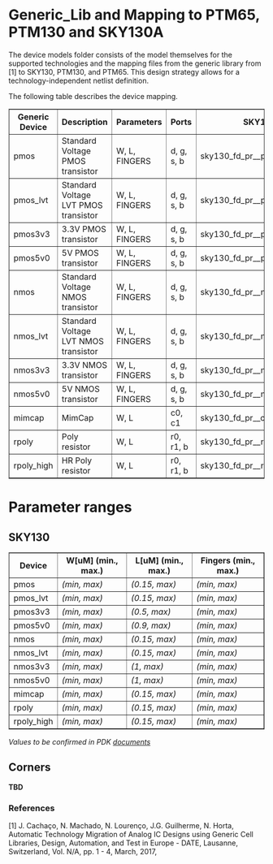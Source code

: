# Generic_Lib and Mapping to PTM65, PTM130 and SKY130A


The device models folder consists of the model themselves for the supported technologies and the mapping files from the generic library from [1] to SKY130, PTM130, and PTM65.  This design strategy allows for a technology-independent netlist definition. 

The following table describes the device mapping.


<table border="1">
   <thead>
      <tr>
         <th>Generic Device</th>
         <th>Description</th>
         <th>Parameters</th>
         <th>Ports</th>
         <th>SKY130A</th>
         <th>PTM130</th>
         <th>PTM65</th>
      </tr>
   </thead>
   <tbody>
      <tr><td>pmos    </td><td>Standard Voltage PMOS transistor        </td><td>W, L, FINGERS</td><td>d, g, s, b</td><td>sky130_fd_pr__pfet_01v8    </td><td>TBD</td><td>TBD</td></tr>
      <tr><td>pmos_lvt</td><td>Standard Voltage LVT PMOS transistor    </td><td>W, L, FINGERS</td><td>d, g, s, b</td><td>sky130_fd_pr__pfet_01v8_lvt</td><td>TBD</td><td>TBD</td></tr>
      <tr><td>pmos3v3</td><td>3.3V PMOS transistor             </td><td>W, L, FINGERS</td><td>d, g, s, b</td><td>sky130_fd_pr__pfet_g5v0d10v5</td><td>TBD</td><td>TBD</td></tr>
      <tr><td>pmos5v0</td><td>5V PMOS transistor               </td><td>W, L, FINGERS</td><td>d, g, s, b</td><td>sky130_fd_pr__pfet_g5v0d10v5</td><td>TBD</td><td>TBD</td></tr>
      <tr><td>nmos    </td><td>Standard Voltage NMOS transistor        </td><td>W, L, FINGERS</td><td>d, g, s, b</td><td>sky130_fd_pr__nfet_01v8    </td><td>TBD</td><td>TBD</td></tr>
      <tr><td>nmos_lvt</td><td>Standard Voltage LVT NMOS transistor    </td><td>W, L, FINGERS</td><td>d, g, s, b</td><td>sky130_fd_pr__nfet_01v8_lvt</td><td>TBD</td><td>TBD</td></tr>
      <tr><td>nmos3v3</td><td>3.3V NMOS transistor             </td><td>W, L, FINGERS</td><td>d, g, s, b</td><td>sky130_fd_pr__nfet_g5v0d10v5</td><td>TBD</td><td>TBD</td></tr>
      <tr><td>nmos5v0</td><td>5V NMOS transistor               </td><td>W, L, FINGERS</td><td>d, g, s, b</td><td>sky130_fd_pr__nfet_g5v0d10v5</td><td>TBD</td><td>TBD</td></tr>   
      <tr><td>mimcap </td><td>MimCap                           </td><td>W, L</td><td>c0, c1</td><td>sky130_fd_pr__cap_mim_m3_2</td><td>TBD</td><td>TBD</td></tr>
      <tr><td>rpoly  </td><td>Poly resistor                     </td><td>W, L</td><td>r0, r1, b</td><td>sky130_fd_pr__res_high_po</td><td>TBD</td><td>TBD</td></tr>
      <tr><td>rpoly_high  </td><td>HR Poly resistor                     </td><td>W, L</td><td>r0, r1, b</td><td>sky130_fd_pr__res_xhigh_po</td><td>TBD</td><td>TBD</td></tr>
   </tbody>
</table>


# Parameter ranges
## SKY130
<table border="1">
   <thead>
      <tr>
         <th>Device</th>
         <th>W[uM] (min., max.)</th>
         <th>L[uM] (min., max.)</th>
         <th>Fingers (min., max.)</th>
      </tr>
   </thead>
   <tbody>
      <tr><td>pmos    </td><td><i>(min, max)</i></td><td><i>(0.15, max)</i></td><td><i>(min, max)</i></td></tr>
      <tr><td>pmos_lvt</td><td><i>(min, max)</i></td><td><i>(0.15, max)</i></td><td><i>(min, max)</i></td></tr>
      <tr><td>pmos3v3</td><td><i>(min, max)</i></td><td><i>(0.5, max)</i></td><td><i>(min, max)</i></td></tr>
      <tr><td>pmos5v0</td><td><i>(min, max)</i></td><td><i>(0.9, max)</i></td><td><i>(min, max)</i></td></tr>
      <tr><td>nmos    </td><td><i>(min, max)</i></td><td><i>(0.15, max)</i></td><td><i>(min, max)</i></td></tr>
      <tr><td>nmos_lvt</td><td><i>(min, max)</i></td><td><i>(0.15, max)</i></td><td><i>(min, max)</i></td></tr>
      <tr><td>nmos3v3</td><td><i>(min, max)</i></td><td><i>(1, max)</i></td><td><i>(min, max)</i></td></tr>
      <tr><td>nmos5v0</td><td><i>(min, max)</i></td><td><i>(1, max)</i></td><td><i>(min, max)</i></td></tr>
      <tr><td>mimcap </td><td><i>(min, max)</i></td><td><i>(0.15, max)</i></td><td><i>(min, max)</i></td></tr>
      <tr><td>rpoly  </td><td><i>(min, max)</i></td><td><i>(0.15, max)</i></td><td><i>(min, max)</i></td></tr>
      <tr><td>rpoly_high  </td><td><i>(min, max)</i></td><td><i>(0.15, max)</i></td><td><i>(min, max)</i></td></tr>
   </tbody>
</table>

*Values to be confirmed in PDK [documents](https://skywater-pdk.readthedocs.io/en/latest/)* 

## Corners

**TBD**


### References

[1] J. Cachaço, N. Machado, N. Lourenço, J.G. Guilherme, N. Horta, Automatic Technology Migration of Analog IC Designs using Generic Cell Libraries, Design, Automation, and Test in Europe - DATE, Lausanne, Switzerland, Vol. N/A, pp. 1 - 4, March, 2017,